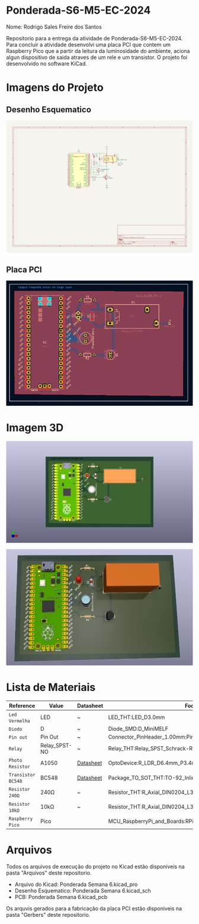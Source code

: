 # Ponderada-S6-M5-EC-2024

Nome: Rodrigo Sales Freire dos Santos

Repositorio para a entrega da atividade de Ponderada-S6-M5-EC-2024. Para concluir a atividade desenvolvi uma placa PCI que contem um Raspberry Pico que a partir da leitura da luminosidade do ambiente, aciona algun dispositivo de saida atraves de um rele e um transistor. O projeto foi desenvolvido no software KiCad.


# Imagens do Projeto

## Desenho Esquematico
![alt text](/imagens/DesenhoEsquematico.png)


## Placa PCI
![alt text](/imagens/PlacaPCI.png)

# Imagem 3D

![alt text](/imagens/Imagem3D_1.png)


![alt text](/imagens/Imagem3D_2.png)


# Lista de Materiais

| Reference      | Value         | Datasheet                                                    | Footprint                                                      | Qty | DNP |
|----------------|---------------|--------------------------------------------------------------|----------------------------------------------------------------|-----|-----|
| `Led Vermelha`           | LED           | ~                                                            | LED_THT:LED_D3.0mm                                             | 1   |     |
| `Diodo`           | D             | ~                                                            | Diode_SMD:D_MiniMELF                                          | 1   |     |
| `Pin out`           | Pin Out       | ~                                                            | Connector_PinHeader_1.00mm:PinHeader_1x01_P1.00mm_Vertical    | 1   |     |
| `Relay`           | Relay_SPST-NO | ~                                                            | Relay_THT:Relay_SPST_Schrack-RT1-FormA_RM5mm                  | 1   |     |
| `Photo Resistor` | A1050       | [Datasheet](http://cdn-reichelt.de/documents/datenblatt/A500/A106012.pdf) | OptoDevice:R_LDR_D6.4mm_P3.4mm_Vertical                       | 1   |     |
| `Transistor BC548`           | BC548         | [Datasheet](https://www.onsemi.com/pub/Collateral/BC550-D.pdf) | Package_TO_SOT_THT:TO-92_Inline                               | 1   |     |
| `Resistor 240Ω`           | 240Ω          | ~                                                            | Resistor_THT:R_Axial_DIN0204_L3.6mm_D1.6mm_P7.62mm_Horizontal | 1   |     |
| `Resistor 10kΩ`           | 10kΩ          | ~                                                            | Resistor_THT:R_Axial_DIN0204_L3.6mm_D1.6mm_P7.62mm_Horizontal | 1   |     |
| `Raspberry Pico`           | Pico          |                                                              | MCU_RaspberryPi_and_Boards:RPi_Pico_SMD_TH                    | 1   |     |

# Arquivos

Todos os arquivos de execução do projeto no Kicad estão disponiveis na pasta "Arquivos" deste repositorio.

- Arquivo do Kicad: Ponderada Semana 6.kicad_pro
- Desenho Esquematico: Ponderada Semana 6.kicad_sch
- PCB: Ponderada Semana 6.kicad_pcb

Os arquvis gerados para a fabricação da placa PCI estão disponiveis na pasta "Gerbers" deste repositorio.